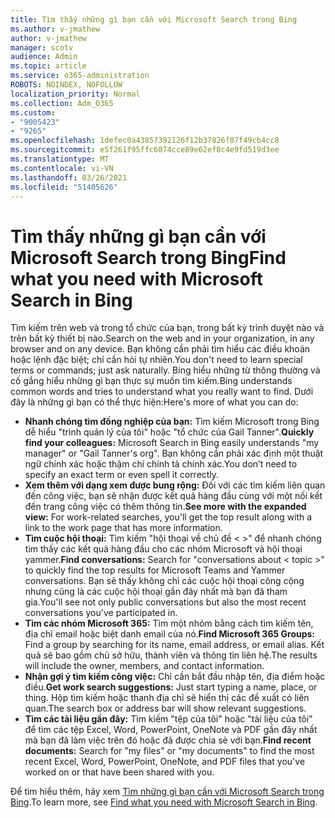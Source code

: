 ```yaml
---
title: Tìm thấy những gì bạn cần với Microsoft Search trong Bing
ms.author: v-jmathew
author: v-jmathew
manager: scotv
audience: Admin
ms.topic: article
ms.service: o365-administration
ROBOTS: NOINDEX, NOFOLLOW
localization_priority: Normal
ms.collection: Adm_O365
ms.custom:
- "9005423"
- "9265"
ms.openlocfilehash: 1defec0a43857392126f12b37826f07f49cb4cc8
ms.sourcegitcommit: e5f261f95ffc6074cce89e62ef8c4e9fd519d3ee
ms.translationtype: MT
ms.contentlocale: vi-VN
ms.lasthandoff: 03/26/2021
ms.locfileid: "51405626"
---
```

# <a name="find-what-you-need-with-microsoft-search-in-bing"></a><span data-ttu-id="52f5f-102">Tìm thấy những gì bạn cần với Microsoft Search trong Bing</span><span class="sxs-lookup"><span data-stu-id="52f5f-102">Find what you need with Microsoft Search in Bing</span></span>

<span data-ttu-id="52f5f-103">Tìm kiếm trên web và trong tổ chức của bạn, trong bất kỳ trình duyệt nào và trên bất kỳ thiết bị nào.</span><span class="sxs-lookup"><span data-stu-id="52f5f-103">Search on the web and in your organization, in any browser and on any device.</span></span> <span data-ttu-id="52f5f-104">Bạn không cần phải tìm hiểu các điều khoản hoặc lệnh đặc biệt; chỉ cần hỏi tự nhiên.</span><span class="sxs-lookup"><span data-stu-id="52f5f-104">You don't need to learn special terms or commands; just ask naturally.</span></span> <span data-ttu-id="52f5f-105">Bing hiểu những từ thông thường và cố gắng hiểu những gì bạn thực sự muốn tìm kiếm.</span><span class="sxs-lookup"><span data-stu-id="52f5f-105">Bing understands common words and tries to understand what you really want to find.</span></span> <span data-ttu-id="52f5f-106">Dưới đây là những gì bạn có thể thực hiện:</span><span class="sxs-lookup"><span data-stu-id="52f5f-106">Here's more of what you can do:</span></span>

- <span data-ttu-id="52f5f-107">**Nhanh chóng tìm đồng nghiệp của bạn:** Tìm kiếm Microsoft trong Bing dễ hiểu "trình quản lý của tôi" hoặc "tổ chức của Gail Tanner".</span><span class="sxs-lookup"><span data-stu-id="52f5f-107">**Quickly find your colleagues:** Microsoft Search in Bing easily understands "my manager" or "Gail Tanner's org".</span></span> <span data-ttu-id="52f5f-108">Bạn không cần phải xác định một thuật ngữ chính xác hoặc thậm chí chính tả chính xác.</span><span class="sxs-lookup"><span data-stu-id="52f5f-108">You don’t need to specify an exact term or even spell it correctly.</span></span>
- <span data-ttu-id="52f5f-109">**Xem thêm với dạng xem được bung rộng:** Đối với các tìm kiếm liên quan đến công việc, bạn sẽ nhận được kết quả hàng đầu cùng với một nối kết đến trang công việc có thêm thông tin.</span><span class="sxs-lookup"><span data-stu-id="52f5f-109">**See more with the expanded view:** For work-related searches, you'll get the top result along with a link to the work page that has more information.</span></span>
- <span data-ttu-id="52f5f-110">**Tìm cuộc hội thoại:** Tìm kiếm "hội thoại về chủ đề < >" để nhanh chóng tìm thấy các kết quả hàng đầu cho các nhóm Microsoft và hội thoại yammer.</span><span class="sxs-lookup"><span data-stu-id="52f5f-110">**Find conversations:** Search for "conversations about < topic >" to quickly find the top results for Microsoft Teams and Yammer conversations.</span></span> <span data-ttu-id="52f5f-111">Bạn sẽ thấy không chỉ các cuộc hội thoại công cộng nhưng cũng là các cuộc hội thoại gần đây nhất mà bạn đã tham gia.</span><span class="sxs-lookup"><span data-stu-id="52f5f-111">You'll see not only public conversations but also the most recent conversations you've participated in.</span></span>
- <span data-ttu-id="52f5f-112">**Tìm các nhóm Microsoft 365:** Tìm một nhóm bằng cách tìm kiếm tên, địa chỉ email hoặc biệt danh email của nó.</span><span class="sxs-lookup"><span data-stu-id="52f5f-112">**Find Microsoft 365 Groups:** Find a group by searching for its name, email address, or email alias.</span></span> <span data-ttu-id="52f5f-113">Kết quả sẽ bao gồm chủ sở hữu, thành viên và thông tin liên hệ.</span><span class="sxs-lookup"><span data-stu-id="52f5f-113">The results will include the owner, members, and contact information.</span></span>
- <span data-ttu-id="52f5f-114">**Nhận gợi ý tìm kiếm công việc:** Chỉ cần bắt đầu nhập tên, địa điểm hoặc điều.</span><span class="sxs-lookup"><span data-stu-id="52f5f-114">**Get work search suggestions:** Just start typing a name, place, or thing.</span></span> <span data-ttu-id="52f5f-115">Hộp tìm kiếm hoặc thanh địa chỉ sẽ hiển thị các đề xuất có liên quan.</span><span class="sxs-lookup"><span data-stu-id="52f5f-115">The search box or address bar will show relevant suggestions.</span></span>
- <span data-ttu-id="52f5f-116">**Tìm các tài liệu gần đây:** Tìm kiếm "tệp của tôi" hoặc "tài liệu của tôi" để tìm các tệp Excel, Word, PowerPoint, OneNote và PDF gần đây nhất mà bạn đã làm việc trên đó hoặc đã được chia sẻ với bạn.</span><span class="sxs-lookup"><span data-stu-id="52f5f-116">**Find recent documents:** Search for "my files" or "my documents" to find the most recent Excel, Word, PowerPoint, OneNote, and PDF files that you've worked on or that have been shared with you.</span></span>

<span data-ttu-id="52f5f-117">Để tìm hiểu thêm, hãy xem [Tìm những gì bạn cần với Microsoft Search trong Bing](https://go.microsoft.com/fwlink/?linkid=2149027).</span><span class="sxs-lookup"><span data-stu-id="52f5f-117">To learn more, see [Find what you need with Microsoft Search in Bing](https://go.microsoft.com/fwlink/?linkid=2149027).</span></span>
